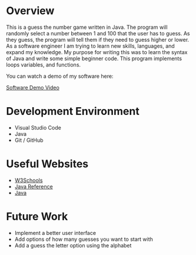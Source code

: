 # Overview

This is a guess the number game written in Java. The program will randomly select a number between 1 and 100 that the user has to guess. As they guess, the program will tell them if they need to guess higher or lower.  As a software engineer I am trying to learn new skills, languages, and expand my knowledge. My purpose for writing this was to learn the syntax of Java and write some simple beginner code. This program implements loops variables, and functions. 

You can watch a demo of my software here: 

[Software Demo Video](https://youtu.be/Jof6Wao4tS8)

# Development Environment
-  Visual Studio Code
-  Java
-  Git / GitHub

# Useful Websites

- [W3Schools](https://www.w3schools.com/java/default.asp)
- [Java Reference](https://docs.oracle.com/en/java/javase/index.html)
- [Java](https://en.wikipedia.org/wiki/Java_(programming_language))

# Future Work

- Implement a better user interface
- Add options of how many guesses you want to start with
- Add a guess the letter option using the alphabet
